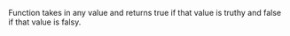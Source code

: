 Function takes in any value and returns true if that value is truthy and false if that value is falsy.
